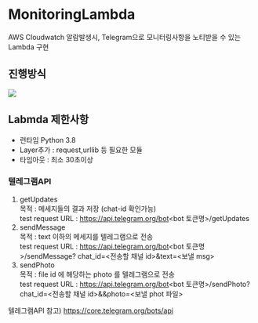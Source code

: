# MonitoringLambda
AWS Cloudwatch 알람발생시, Telegram으로 모니터링사항을 노티받을 수 있는 Lambda 구현

## 진행방식 
<img src = "https://user-images.githubusercontent.com/78723318/107340298-f0db2d80-6b00-11eb-92ec-cf0eaff86841.PNG">

## Labmda 제한사항 
- 런타임 Python 3.8
- Layer추가 : request,urllib 등 필요한 모듈
- 타임아웃 : 최소 30초이상

### 텔레그램API
1) getUpdates <br>
  목적 : 메세지들의 결과 저장 (chat-id 확인가능) <Br>
  test request URL : https://api.telegram.org/bot<bot 토큰명>/getUpdates
2) sendMessage <br>
  목적 : text 이하의 메세지를 텔레그램으로 전송<Br>
  test request URL : https://api.telegram.org/bot<bot 토큰명>/sendMessage?
chat_id=<전송할 채널 id>&text=<보낼 msg>
3) sendPhoto <br>
  목적 : file id 에 해당하는 photo 를 텔레그램으로 전송<br>
test request URL : https://api.telegram.org/bot<bot 토큰명>/sendPhoto?
chat_id=<전송할 채널 id>&&photo=<보낼 phot 파일>
  
 텔레그램API 참고) https://core.telegram.org/bots/api


